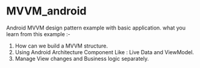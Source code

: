 # MVVM_android
Android MVVM design pattern example with basic application.
what you learn from this example :- 
1.  How can we build a MVVM structure.
2.  Using Android Architecture Component Like : Live Data and ViewModel.
3.  Manage View changes and Business logic separately. 
